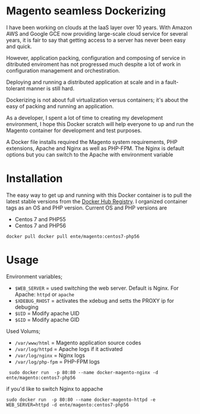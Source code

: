 # Magento seamless Dockerizing 
I have been working on clouds at the IaaS layer over 10 years. With Amazon AWS and Google GCE 
now providing large-scale cloud service for several years, it is fair to say that getting access
to a server has never been easy and quick.

However, application packing, configuration and composing of service in ditributed enviroment 
has not progressed much despite a lot of work in configuration management and orchestiration.

Deploying and running a distributed application at scale and in a fault-tolerant manner is still hard.

Dockerizing is not about full virtualization versus containers; it's about the easy of packing and running
an application.

As a developer, I spent a lot of time  to creating my development environment, I hope this Docker scratch 
will help everyone to up and run the Magento container for development and test purposes.

A Docker file installs required the Magento system requirements, PHP extensions, Apache and Nginx as well as PHP-FPM. 
The Nginx is default options but you can switch to the Apache with environment variable 


# Installation
The easy way to get up and running with this Docker container is to pull the latest stable versions from the [Docker Hub Registry](https://hub.docker.com/r/ente/magento/). 
I organized container tags as an OS and PHP version. Current OS and PHP versions are 
* Centos 7 and PHP55
* Centos 7 and PHP56

```
docker pull docker pull ente/magento:centos7-php56
```

# Usage
Environment variables;
* `$WEB_SERVER`   = used switching the web server. Default is Nginx. For Apache: `httpd` or `apache`
* `$XDEBUG_RHOST` = activates the xdebug and setts the PROXY ip for debuging
* `$UID`          = Modify apache UID
* `$GID`          = Modify apache GID

Used Volums;
* `/var/www/html`    = Magento application source codes
* `/var/log/httpd`   = Apache logs if it activated
* `/var/log/nginx`   = Nginx logs 
* `/var/log/php-fpm` = PHP-FPM logs

```
 sudo docker run  -p 80:80 --name docker-magento-nginx -d ente/magento:centos7-php56
```

if you'd like to switch Nginx to appache

```
sudo docker run  -p 80:80 --name docker-magento-httpd -e WEB_SERVER=httpd -d ente/magento:centos7-php56
```